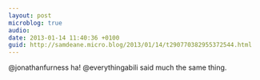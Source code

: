 ```yaml
---
layout: post
microblog: true
audio: 
date: 2013-01-14 11:40:36 +0100
guid: http://samdeane.micro.blog/2013/01/14/t290770382955372544.html
---
```

@jonathanfurness ha! @everythingabili said much the same thing.
